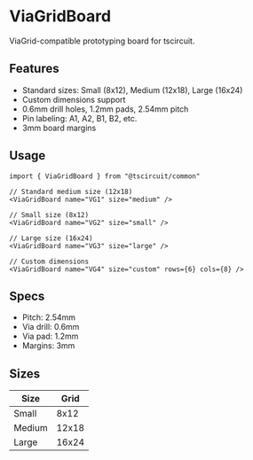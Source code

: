 # ViaGridBoard

ViaGrid-compatible prototyping board for tscircuit.

## Features

- Standard sizes: Small (8x12), Medium (12x18), Large (16x24)
- Custom dimensions support
- 0.6mm drill holes, 1.2mm pads, 2.54mm pitch
- Pin labeling: A1, A2, B1, B2, etc.
- 3mm board margins

## Usage

```tsx
import { ViaGridBoard } from "@tscircuit/common"

// Standard medium size (12x18)
<ViaGridBoard name="VG1" size="medium" />

// Small size (8x12)
<ViaGridBoard name="VG2" size="small" />

// Large size (16x24)
<ViaGridBoard name="VG3" size="large" />

// Custom dimensions
<ViaGridBoard name="VG4" size="custom" rows={6} cols={8} />
```

## Specs

- Pitch: 2.54mm
- Via drill: 0.6mm
- Via pad: 1.2mm
- Margins: 3mm

## Sizes

| Size   | Grid | 
|--------|---------|
| Small  | 8x12    |
| Medium | 12x18   |
| Large  | 16x24   |